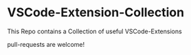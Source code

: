 # VSCode-Extension-Collection
This Repo contains a Collection of useful VSCode-Extensions

pull-requests are welcome!
